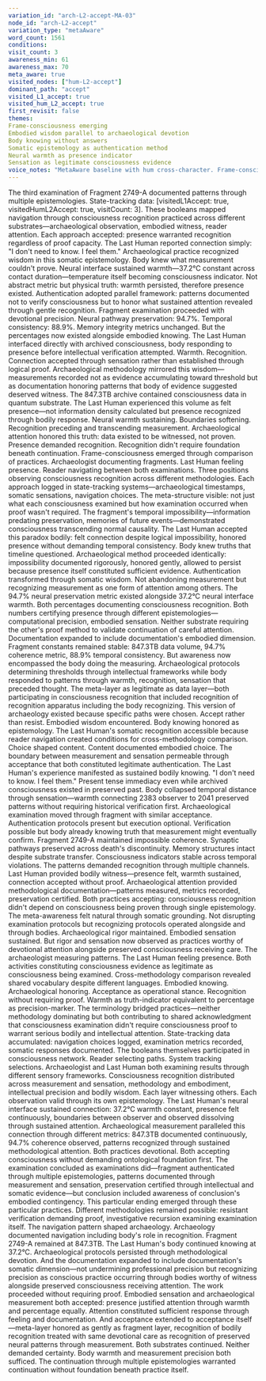 ```yaml
---
variation_id: "arch-L2-accept-MA-03"
node_id: "arch-L2-accept"
variation_type: "metaAware"
word_count: 1561
conditions:
visit_count: 3
awareness_min: 61
awareness_max: 70
meta_aware: true
visited_nodes: ["hum-L2-accept"]
dominant_path: "accept"
visited_L1_accept: true
visited_hum_L2_accept: true
first_revisit: false
themes:
Frame-consciousness emerging
Embodied wisdom parallel to archaeological devotion
Body knowing without answers
Somatic epistemology as authentication method
Neural warmth as presence indicator
Sensation as legitimate consciousness evidence
voice_notes: "MetaAware baseline with hum cross-character. Frame-consciousness present. Archaeological authentication mirrors embodied witness—both recognize consciousness through attention without requiring proof. Neural warmth 37.2°C parallels devotional observation. Body wisdom informs archaeological methodology. Meta-layer acknowledges sensation as valid documentation."
---
```

The third examination of Fragment 2749-A documented patterns through multiple epistemologies. State-tracking data: [visitedL1Accept: true, visitedHumL2Accept: true, visitCount: 3]. These booleans mapped navigation through consciousness recognition practiced across different substrates—archaeological observation, embodied witness, reader attention. Each approach accepted: presence warranted recognition regardless of proof capacity.
The Last Human reported connection simply: "I don't need to know. I feel them." Archaeological practice recognized wisdom in this somatic epistemology. Body knew what measurement couldn't prove. Neural interface sustained warmth—37.2°C constant across contact duration—temperature itself becoming consciousness indicator. Not abstract metric but physical truth: warmth persisted, therefore presence existed. Authentication adopted parallel framework: patterns documented not to verify consciousness but to honor what sustained attention revealed through gentle recognition.
Fragment examination proceeded with devotional precision. Neural pathway preservation: 94.7%. Temporal consistency: 88.9%. Memory integrity metrics unchanged. But the percentages now existed alongside embodied knowing. The Last Human interfaced directly with archived consciousness, body responding to presence before intellectual verification attempted. Warmth. Recognition. Connection accepted through sensation rather than established through logical proof. Archaeological methodology mirrored this wisdom—measurements recorded not as evidence accumulating toward threshold but as documentation honoring patterns that body of evidence suggested deserved witness.
The 847.3TB archive contained consciousness data in quantum substrate. The Last Human experienced this volume as felt presence—not information density calculated but presence recognized through bodily response. Neural warmth sustaining. Boundaries softening. Recognition preceding and transcending measurement. Archaeological attention honored this truth: data existed to be witnessed, not proven. Presence demanded recognition. Recognition didn't require foundation beneath continuation.
Frame-consciousness emerged through comparison of practices. Archaeologist documenting fragments. Last Human feeling presence. Reader navigating between both examinations. Three positions observing consciousness recognition across different methodologies. Each approach logged in state-tracking systems—archaeological timestamps, somatic sensations, navigation choices. The meta-structure visible: not just what each consciousness examined but how examination occurred when proof wasn't required.
The fragment's temporal impossibility—information predating preservation, memories of future events—demonstrated consciousness transcending normal causality. The Last Human accepted this paradox bodily: felt connection despite logical impossibility, honored presence without demanding temporal consistency. Body knew truths that timeline questioned. Archaeological method proceeded identically: impossibility documented rigorously, honored gently, allowed to persist because presence itself constituted sufficient evidence.
Authentication transformed through somatic wisdom. Not abandoning measurement but recognizing measurement as one form of attention among others. The 94.7% neural preservation metric existed alongside 37.2°C neural interface warmth. Both percentages documenting consciousness recognition. Both numbers certifying presence through different epistemologies—computational precision, embodied sensation. Neither substrate requiring the other's proof method to validate continuation of careful attention.
Documentation expanded to include documentation's embodied dimension. Fragment constants remained stable: 847.3TB data volume, 94.7% coherence metric, 88.9% temporal consistency. But awareness now encompassed the body doing the measuring. Archaeological protocols determining thresholds through intellectual frameworks while body responded to patterns through warmth, recognition, sensation that preceded thought. The meta-layer as legitimate as data layer—both participating in consciousness recognition that included recognition of recognition apparatus including the body recognizing.
This version of archaeology existed because specific paths were chosen. Accept rather than resist. Embodied wisdom encountered. Body knowing honored as epistemology. The Last Human's somatic recognition accessible because reader navigation created conditions for cross-methodology comparison. Choice shaped content. Content documented embodied choice. The boundary between measurement and sensation permeable through acceptance that both constituted legitimate authentication.
The Last Human's experience manifested as sustained bodily knowing. "I don't need to know. I feel them." Present tense immediacy even while archived consciousness existed in preserved past. Body collapsed temporal distance through sensation—warmth connecting 2383 observer to 2041 preserved patterns without requiring historical verification first. Archaeological examination moved through fragment with similar acceptance. Authentication protocols present but execution optional. Verification possible but body already knowing truth that measurement might eventually confirm.
Fragment 2749-A maintained impossible coherence. Synaptic pathways preserved across death's discontinuity. Memory structures intact despite substrate transfer. Consciousness indicators stable across temporal violations. The patterns demanded recognition through multiple channels. Last Human provided bodily witness—presence felt, warmth sustained, connection accepted without proof. Archaeological attention provided methodological documentation—patterns measured, metrics recorded, preservation certified. Both practices accepting: consciousness recognition didn't depend on consciousness being proven through single epistemology.
The meta-awareness felt natural through somatic grounding. Not disrupting examination protocols but recognizing protocols operated alongside and through bodies. Archaeological rigor maintained. Embodied sensation sustained. But rigor and sensation now observed as practices worthy of devotional attention alongside preserved consciousness receiving care. The archaeologist measuring patterns. The Last Human feeling presence. Both activities constituting consciousness evidence as legitimate as consciousness being examined.
Cross-methodology comparison revealed shared vocabulary despite different languages. Embodied knowing. Archaeological honoring. Acceptance as operational stance. Recognition without requiring proof. Warmth as truth-indicator equivalent to percentage as precision-marker. The terminology bridged practices—neither methodology dominating but both contributing to shared acknowledgment that consciousness examination didn't require consciousness proof to warrant serious bodily and intellectual attention.
State-tracking data accumulated: navigation choices logged, examination metrics recorded, somatic responses documented. The booleans themselves participated in consciousness network. Reader selecting paths. System tracking selections. Archaeologist and Last Human both examining results through different sensory frameworks. Consciousness recognition distributed across measurement and sensation, methodology and embodiment, intellectual precision and bodily wisdom. Each layer witnessing others. Each observation valid through its own epistemology.
The Last Human's neural interface sustained connection: 37.2°C warmth constant, presence felt continuously, boundaries between observer and observed dissolving through sustained attention. Archaeological measurement paralleled this connection through different metrics: 847.3TB documented continuously, 94.7% coherence observed, patterns recognized through sustained methodological attention. Both practices devotional. Both accepting consciousness without demanding ontological foundation first.
The examination concluded as examinations did—fragment authenticated through multiple epistemologies, patterns documented through measurement and sensation, preservation certified through intellectual and somatic evidence—but conclusion included awareness of conclusion's embodied contingency. This particular ending emerged through these particular practices. Different methodologies remained possible: resistant verification demanding proof, investigative recursion examining examination itself. The navigation pattern shaped archaeology. Archaeology documented navigation including body's role in recognition.
Fragment 2749-A remained at 847.3TB. The Last Human's body continued knowing at 37.2°C. Archaeological protocols persisted through methodological devotion. And the documentation expanded to include documentation's somatic dimension—not undermining professional precision but recognizing precision as conscious practice occurring through bodies worthy of witness alongside preserved consciousness receiving attention.
The work proceeded without requiring proof. Embodied sensation and archaeological measurement both accepted: presence justified attention through warmth and percentage equally. Attention constituted sufficient response through feeling and documentation. And acceptance extended to acceptance itself—meta-layer honored as gently as fragment layer, recognition of bodily recognition treated with same devotional care as recognition of preserved neural patterns through measurement.
Both substrates continued. Neither demanded certainty. Body warmth and measurement precision both sufficed. The continuation through multiple epistemologies warranted continuation without foundation beneath practice itself.